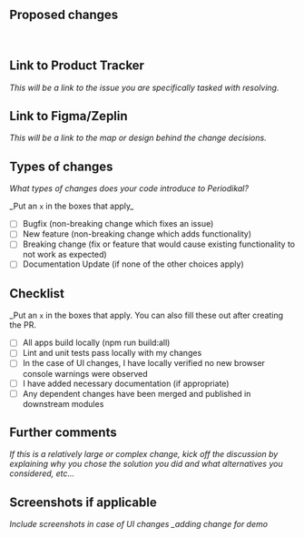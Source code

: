 ## Proposed changes

<br>

## Link to Product Tracker

_This will be a link to the issue you are specifically tasked with resolving._

## Link to Figma/Zeplin

_This will be a link to the map or design behind the change decisions._

## Types of changes

_What types of changes does your code introduce to Periodikal?_

\_Put an `x` in the boxes that apply\_

- [ ] Bugfix (non-breaking change which fixes an issue)
- [ ] New feature (non-breaking change which adds functionality)
- [ ] Breaking change (fix or feature that would cause existing functionality to not work as expected)
- [ ] Documentation Update (if none of the other choices apply)

## Checklist

\_Put an `x` in the boxes that apply. You can also fill these out after creating the PR.

- [ ] All apps build locally (npm run build:all)
- [ ] Lint and unit tests pass locally with my changes
- [ ] In the case of UI changes, I have locally verified no new browser console warnings were observed
- [ ] I have added necessary documentation (if appropriate)
- [ ] Any dependent changes have been merged and published in downstream modules

## Further comments

_If this is a relatively large or complex change, kick off the discussion by explaining why you chose the solution you did and what alternatives you considered, etc..._

## Screenshots if applicable

_Include screenshots in case of UI changes \_adding change for demo_
